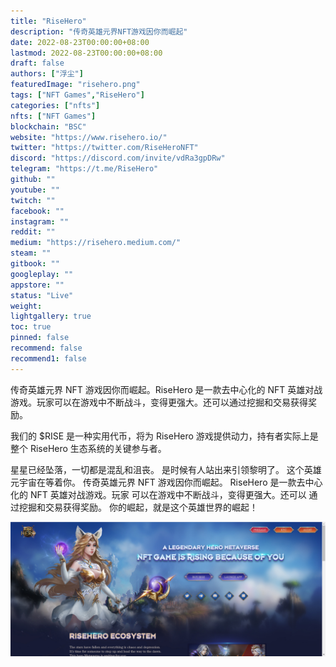 ```yaml
---
title: "RiseHero"
description: "传奇英雄元界NFT游戏因你而崛起"
date: 2022-08-23T00:00:00+08:00
lastmod: 2022-08-23T00:00:00+08:00
draft: false
authors: ["浮尘"]
featuredImage: "risehero.png"
tags: ["NFT Games","RiseHero"]
categories: ["nfts"]
nfts: ["NFT Games"]
blockchain: "BSC"
website: "https://www.risehero.io/"
twitter: "https://twitter.com/RiseHeroNFT"
discord: "https://discord.com/invite/vdRa3gpDRw"
telegram: "https://t.me/RiseHero"
github: ""
youtube: ""
twitch: ""
facebook: ""
instagram: ""
reddit: ""
medium: "https://risehero.medium.com/"
steam: ""
gitbook: ""
googleplay: ""
appstore: ""
status: "Live"
weight: 
lightgallery: true
toc: true
pinned: false
recommend: false
recommend1: false
---
```

传奇英雄元界 NFT 游戏因你而崛起。RiseHero 是一款去中心化的 NFT 英雄对战游戏。玩家可以在游戏中不断战斗，变得更强大。还可以通过挖掘和交易获得奖励。

我们的 $RISE 是一种实用代币，将为 RiseHero 游戏提供动力，持有者实际上是整个 RiseHero 生态系统的关键参与者。

星星已经坠落，一切都是混乱和沮丧。
是时候有人站出来引领黎明了。
这个英雄元宇宙在等着你。
传奇英雄元界 NFT 游戏因你而崛起。
RiseHero 是一款去中心化的 NFT 英雄对战游戏。玩家
可以在游戏中不断战斗，变得更强大。还可以
通过挖掘和交易获得奖励。
你的崛起，就是这个英雄世界的崛起！

![46513213](46513213.png)